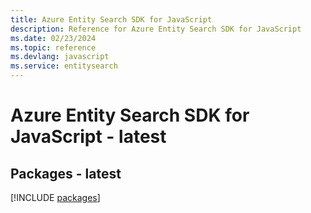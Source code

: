 ```yaml
---
title: Azure Entity Search SDK for JavaScript
description: Reference for Azure Entity Search SDK for JavaScript
ms.date: 02/23/2024
ms.topic: reference
ms.devlang: javascript
ms.service: entitysearch
---
```

# Azure Entity Search SDK for JavaScript - latest
## Packages - latest
[!INCLUDE [packages](entity-search-index.md)]